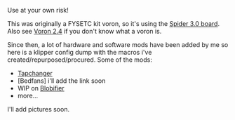 Use at your own risk!

This was originally a FYSETC kit voron, so it's using the [Spider 3.0 board](https://github.com/FYSETC/FYSETC-SPIDER).
Also see [Voron 2.4](https://github.com/VoronDesign/Voron-2) if you don't know what a voron is.

Since then, a lot of hardware and software mods have been added by me so here is a klipper config dump with the macros i've created/repurposed/procured. 
Some of the mods:
- [Tapchanger](https://github.com/viesturz/tapchanger)
- [Bedfans] i'll add the link soon
- WIP on [Blobifier](https://github.com/Dendrowen/Blobifier)
- more...

I'll add pictures soon.
